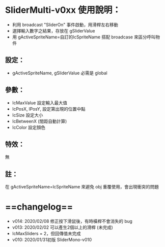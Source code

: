 # SliderMulti-v0xx 使用說明：
- 利用 broadcast "SliderOn" 事件啟動，用滑桿左右移動
- 選擇輸入數字之結果，存放在 gSliderValue 
- 用 gActiveSpriteName=自訂的lcSpriteName 搭配 broadcase 來區分呼叫物件
## 設定：
- gActiveSpriteName, gSliderValue 必需是 global
## 參數：
- lcMaxValue 設定輸入最大值
- lcPosX, lPosY, 設定第出現的位置中點
- lcSize 設定大小 
- lcBetweenX (間距自動計算)
- lcColor 設定顏色 
##  特效：
無
## 註：
在 gActiveSpriteName=lcSpriteName 來避免 obj 重覆使用，會出現衝突的問題
# ==changelog==
- v014: 2020/02/08
修正按下滑鼠後，有時橫桿不會消失的 bug
- v013: 2020/02/02
可以產生2個以上的滑桿 (未完成)
- lcMaxSliders = 2，但回傳值未完成
- v010: 2020/01/31初版
SliderMono-v010
